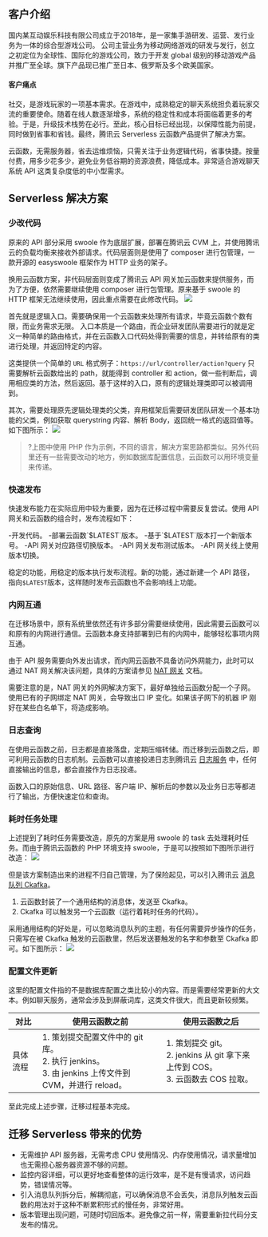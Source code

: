## 客户介绍

国内某互动娱乐科技有限公司成立于2018年，是一家集手游研发、运营、发行业务为一体的综合型游戏公司。
公司主营业务为移动网络游戏的研发与发行，创立之初定位为全球性、国际化的游戏公司，致力于开发 global 级别的移动游戏产品并推广至全球。旗下产品现已推广至日本、俄罗斯及多个欧美国家。

#### 客户痛点

社交，是游戏玩家的一项基本需求。在游戏中，成熟稳定的聊天系统担负着玩家交流的重要使命。随着在线人数逐渐增多，系统的稳定性和成本将面临着更多的考验。于是，升级技术栈势在必行。至此，核心目标已经出现，以保障性能为前提，同时做到省事和省钱。最终，腾讯云 Serverless 云函数产品提供了解决方案。

云函数，无需服务器，省去运维烦恼，只需关注于业务逻辑代码，省事快捷。按量付费，用多少花多少，避免业务低谷期的资源浪费，降低成本。非常适合游戏聊天系统 API 这类复杂度低的中小型需求。



## Serverless 解决方案

### 少改代码

原来的 API 部分采用 swoole 作为底层扩展，部署在腾讯云 CVM 上，并使用腾讯云的负载均衡来接收外部请求。代码层面则是使用了 composer 进行包管理，一款开源的 easyswoole 框架作为 HTTP 业务的架子。

换用云函数方案，非代码层面则变成了腾讯云 API 网关加云函数来提供服务，而为了方便，依然需要继续使用 composer 进行包管理。原来基于 swoole 的 HTTP 框架无法继续使用，因此重点需要在此修改代码。
![](https://img.serverlesscloud.cn/2020529/1590753254711-1590720290154-3084d45ce1b352d6.png)

首先就是逻辑入口。需要确保用一个云函数来处理所有请求，毕竟云函数个数有限，而业务需求无限。
入口本质是一个路由，而企业研发团队需要进行的就是定义一种简单的路由格式，并在云函数入口代码处得到需要的信息，并转给原有的类进行处理，并返回特定的内容。

这类提供一个简单的 `URL` 格式例子：`https://url/controller/action?query`
只需要解析云函数给出的 path，就能得到 controller 和 action，做一些判断后，调用相应类的方法，然后返回。基于这样的入口，原有的逻辑处理类即可以被调用到。

其次，需要处理原先逻辑处理类的父类，弃用框架后需要研发团队研发一个基本功能的父类，例如获取 querystring 内容、解析 Body，返回统一格式的返回值等。如下图所示：
![](https://img.serverlesscloud.cn/2020529/1590753254488-1590720290154-3084d45ce1b352d6.png)

>?上图中使用 PHP 作为示例，不同的语言，解决方案思路都类似。另外代码里还有一些需要改动的地方，例如数据库配置信息，云函数可以用环境变量来传递。



### 快速发布

快速发布能力在实际应用中较为重要，因为在迁移过程中需要反复尝试。使用 API 网关和云函数的组合时，发布流程如下：

<dx-steps>
-开发代码。
-部署云函数`$LATEST`版本。
-基于`$LATEST`版本打一个新版本号。
-API 网关对应路径切换版本。
-API 网关发布测试版本。
-API 网关线上使用版本切换。
</dx-steps>


稳定的功能，用稳定的版本执行发布流程。新的功能，通过新建一个 API 路径，指向`$LATEST`版本，这样随时发布云函数也不会影响线上功能。



### 内网互通

在迁移场景中，原有系统里依然还有许多部分需要继续使用，因此需要云函数可以和原有的内网进行通信。云函数本身支持部署到已有的内网中，能够轻松事项内网互通。

由于 API 服务需要向外发出请求，而内网云函数不具备访问外网能力，此时可以通过 NAT 网关解决该问题，具体的方案请参见 [NAT 网关](https://cloud.tencent.com/document/product/552) 文档。

需要注意的是，NAT 网关的外网解决方案下，最好单独给云函数分配一个子网。使用已有的子网绑定 NAT 网关，会导致出口 IP 变化。如果该子网下的机器 IP 刚好在某些白名单下，将造成影响。



### 日志查询

在使用云函数之前，日志都是直接落盘，定期压缩转储。而迁移到云函数之后，即可利用云函数的日志机制。云函数可以直接投递日志到腾讯云 [日志服务](https://cloud.tencent.com/document/product/614) 中，任何直接输出的信息，都会直接作为日志投递。

函数入口的原始信息、URL 路径、客户端 IP、解析后的参数以及业务日志等都进行了输出，方便快速定位和查询。

### 耗时任务处理

上述提到了耗时任务需要改造，原先的方案是用 swoole 的 task 去处理耗时任务。而由于腾讯云函数的 PHP 环境支持 swoole，于是可以按照如下图所示进行改造：
![](https://img.serverlesscloud.cn/202061/1591001709905-1590721941404-4ca5296d17c36a3c.png)

但是该方案制造出来的进程不归自己管理，为了保险起见，可以引入腾讯云 [消息队列 Ckafka](https://cloud.tencent.com/document/product/597)。

1. 云函数封装了一个通用结构的消息体，发送至 Ckafka。
2. Ckafka 可以触发另一个云函数（运行着耗时任务的代码）。

采用通用结构的好处是，可以忽略消息队列的主题，有任何需要异步操作的任务，只需写在被 Ckafka 触发的云函数里，然后发送要触发的名字和参数至 Ckafka 即可。如下图所示：
![](https://main.qcloudimg.com/raw/e42fe66cf8cfa0df5119a54221595c90.png)



### 配置文件更新

这里的配置文件指的不是数据库配置之类比较小的内容。而是需要经常更新的大文本。例如聊天服务，通常会涉及到屏蔽词库，这类文件很大，而且更新较频繁。



| 对比 | 使用云函数之前 | 使用云函数之后 |
|---------|---------|---------|
| 具体流程 | 1. 策划提交配置文件中的 git 库。<br>2. 执行 jenkins。<br>3. 由 jenkins 上传文件到 CVM，并进行 reload。  | 1. 策划提交 git。<br>2. jenkins 从 git 拿下来上传到 COS。<br>3. 云函数去 COS 拉取。  |



至此完成上述步骤，迁移过程基本完成。


## 迁移 Serverless 带来的优势

- 无需维护 API 服务器，无需考虑 CPU 使用情况、内存使用情况，请求量增加也无需担心服务器资源不够的问题。
- 监控内容详细，可以更好地查看整体的运行效率，是不是有慢请求，访问趋势，错误情况等。
- 引入消息队列拆分后，解耦彻底，可以确保消息不会丢失，消息队列触发云函数的用法对于这种不断累积形式的慢任务，非常好用。
- 版本管理出现问题，可随时切回版本。避免像之前一样，需要重新拉代码分支发布的情况。



